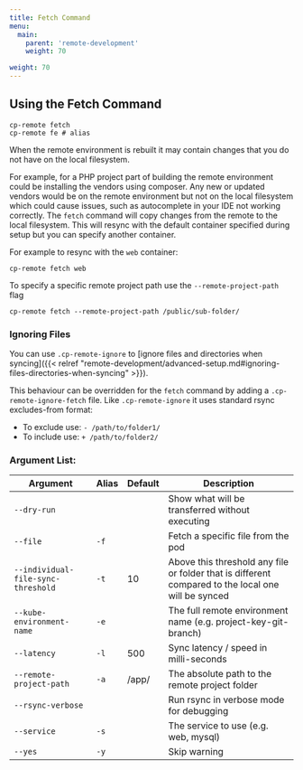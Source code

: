 ```yaml
---
title: Fetch Command
menu:
  main:
    parent: 'remote-development'
    weight: 70

weight: 70
---
```

## Using the Fetch Command

```
cp-remote fetch
cp-remote fe # alias
```

When the remote environment is rebuilt it may contain changes that you do not have on the local filesystem.

For example, for a PHP project part of building the remote environment could be installing the vendors using composer. Any new or updated vendors would be on the remote environment but not on the local filesystem which could cause issues, such as autocomplete in your IDE not working correctly. The `fetch` command will copy changes from the remote to the local filesystem. This will resync with the default container specified during setup but you can specify another container.

For example to resync with the `web` container:

```
cp-remote fetch web
```

To specify a specific remote project path use the `--remote-project-path` flag
```
cp-remote fetch --remote-project-path /public/sub-folder/
```

### Ignoring Files

You can use `.cp-remote-ignore` to [ignore files and directories when syncing]({{< relref "remote-development/advanced-setup.md#ignoring-files-directories-when-syncing" >}}).

This behaviour can be overridden for the `fetch` command by adding a `.cp-remote-ignore-fetch` file. Like `.cp-remote-ignore` it uses standard rsync excludes-from format:

- To exclude use: `- /path/to/folder1/`
- To include use: `+ /path/to/folder2/`


### Argument List:

Argument | Alias | Default | Description
---------|-------|---------|------------
`--dry-run`                        |      |       | Show what will be transferred without executing
`--file`                           | `-f` |       | Fetch a specific file from the pod
`--individual-file-sync-threshold` | `-t` | 10    | Above this threshold any file or folder that is different compared to the local one will be synced
`--kube-environment-name`          | `-e` |       | The full remote environment name (e.g. project-key-git-branch)
`--latency`                        | `-l` | 500   | Sync latency / speed in milli-seconds
`--remote-project-path`            | `-a` | /app/ | The absolute path to the remote project folder
`--rsync-verbose`                  |      |       | Run rsync in verbose mode for debugging
`--service`                        | `-s` |       | The service to use (e.g. web, mysql)
`--yes`                            | `-y` |       | Skip warning
